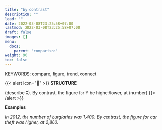 ```yaml
---
title: "by contrast"
description: ""
lead: ""
date: 2022-03-08T23:25:58+07:00
lastmod: 2022-03-08T23:25:58+07:00
draft: false
images: []
menu:
  docs:
    parent: "comparison"
weight: 90
toc: false
---
```


KEYWORDS: compare, figure, trend, connect

{{< alert icon="🌱" >}}
**STRUCTURE**

(describe X). By contrast, the figure for Y be higher/lower, at (number)
{{< /alert >}}

**Examples**

_In 2012, the number of burglaries was 1,400. By contrast, the figure for car theft was higher, at 2,800._
